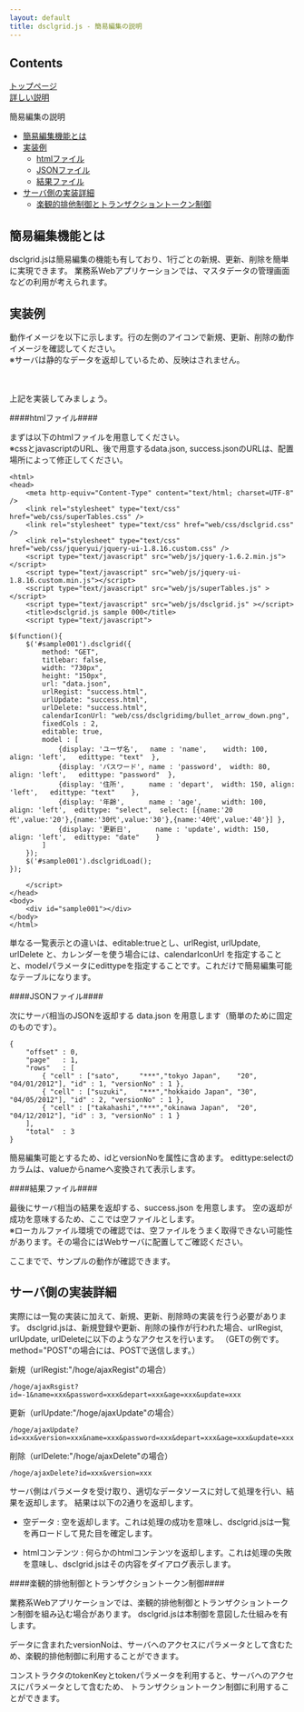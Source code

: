 ```yaml
---
layout: default
title: dsclgrid.js - 簡易編集の説明
---
```


Contents
-----

[トップページ](index.html)  
[詳しい説明](details.html)

簡易編集の説明

*  [簡易編集機能とは](#edit)
*  [実装例](#sample)
    *  [htmlファイル](#edit-html)
    *  [JSONファイル](#edit-json)
    *  [結果ファイル](#edit-success)
*  [サーバ側の実装詳細](#edit-server)
    *  [楽観的排他制御とトランザクショントークン制御](#edit-token)

<a name="edit"></a>簡易編集機能とは
-----

dsclgrid.jsは簡易編集の機能も有しており、1行ごとの新規、更新、削除を簡単に実現できます。
業務系Webアプリケーションでは、マスタデータの管理画面などの利用が考えられます。

<a name="sample"></a>実装例
-----

動作イメージを以下に示します。行の左側のアイコンで新規、更新、削除の動作イメージを確認してください。  
※サーバは静的なデータを返却しているため、反映はされません。

<script type="text/javascript">
$(function(){
    $('#sample001').dsclgrid({
        method: "GET",
        titlebar: false,
        width: "730px",
        height: "150px",
        url: "sample/001/data.json",
        urlRegist: "sample/001/success.html",
        urlUpdate: "sample/001/success.html",
        urlDelete: "sample/001/success.html",
        calendarIconUrl: "web/css/dsclgridimg/bullet_arrow_down.png",
        fixedCols : 2,
        editable: true,
        model : [
            {display: 'ユーザ名',   name : 'name',    width: 100, align: 'left',   edittype: "text"  },
            {display: 'パスワード', name : 'password',  width: 80,  align: 'left',   edittype: "password"  },
            {display: '住所',      name : 'depart',  width: 150, align: 'left',   edittype: "text"    },
            {display: '年齢',      name : 'age',     width: 100,  align: 'left',  edittype: "select",  select: [{name:'20代',value:'20'},{name:'30代',value:'30'},{name:'40代',value:'40'}] },
            {display: '更新日',      name : 'update', width: 150, align: 'left',  edittype: "date"    }
        ]
    });
    $('#sample001').dsclgridLoad();
});
</script>
<div style="padding:20px;padding-top:0px;"><div id="sample001"></div></div>

上記を実装してみましょう。

####<a name="edit-html"></a>htmlファイル####

まずは以下のhtmlファイルを用意してください。  
※cssとjavascriptのURL、後で用意するdata.json, success.jsonのURLは、配置場所によって修正してください。

    <html>
    <head>
        <meta http-equiv="Content-Type" content="text/html; charset=UTF-8" />
        <link rel="stylesheet" type="text/css" href="web/css/superTables.css" />
        <link rel="stylesheet" type="text/css" href="web/css/dsclgrid.css" />
        <link rel="stylesheet" type="text/css" href="web/css/jqueryui/jquery-ui-1.8.16.custom.css" />
        <script type="text/javascript" src="web/js/jquery-1.6.2.min.js"></script>
        <script type="text/javascript" src="web/js/jquery-ui-1.8.16.custom.min.js"></script>
        <script type="text/javascript" src="web/js/superTables.js" ></script>
        <script type="text/javascript" src="web/js/dsclgrid.js" ></script>
        <title>dsclgrid.js sample 000</title>
        <script type="text/javascript">
    
    $(function(){
        $('#sample001').dsclgrid({
            method: "GET",
            titlebar: false,
            width: "730px",
            height: "150px",
            url: "data.json",
            urlRegist: "success.html",
            urlUpdate: "success.html",
            urlDelete: "success.html",
            calendarIconUrl: "web/css/dsclgridimg/bullet_arrow_down.png",
            fixedCols : 2,
            editable: true,
            model : [
                {display: 'ユーザ名',   name : 'name',    width: 100, align: 'left',   edittype: "text"  },
                {display: 'パスワード', name : 'password',  width: 80,  align: 'left',   edittype: "password"  },
                {display: '住所',      name : 'depart',  width: 150, align: 'left',   edittype: "text"    },
                {display: '年齢',      name : 'age',     width: 100,  align: 'left',  edittype: "select",  select: [{name:'20代',value:'20'},{name:'30代',value:'30'},{name:'40代',value:'40'}] },
                {display: '更新日',      name : 'update', width: 150, align: 'left',  edittype: "date"    }
            ]
        });
        $('#sample001').dsclgridLoad();
    });
        
        </script>
    </head>
    <body>
        <div id="sample001"></div>
    </body>
    </html>

単なる一覧表示との違いは、editable:trueとし、urlRegist, urlUpdate, urlDelete と、カレンダーを使う場合には、calendarIconUrl
を指定することと、modelパラメータにedittypeを指定することです。これだけで簡易編集可能なテーブルになります。

####<a name="edit-json"></a>JSONファイル####

次にサーバ相当のJSONを返却する data.json を用意します（簡単のために固定のものです）。

    {
        "offset" : 0,
        "page"   : 1,
        "rows"   : [
            { "cell" : ["sato",     "***","tokyo Japan",    "20", "04/01/2012"], "id" : 1, "versionNo" : 1 },
            { "cell" : ["suzuki",   "***","hokkaido Japan", "30", "04/05/2012"], "id" : 2, "versionNo" : 1 },
            { "cell" : ["takahashi","***","okinawa Japan",  "20", "04/12/2012"], "id" : 3, "versionNo" : 1 }
        ],
        "total"  : 3
    }

簡易編集可能とするため、idとversionNoを属性に含めます。
edittype:selectのカラムは、valueからnameへ変換されて表示します。


####<a name="edit-success"></a>結果ファイル####

最後にサーバ相当の結果を返却する、success.json を用意します。
空の返却が成功を意味するため、ここでは空ファイルとします。  
※ローカルファイル環境での確認では、空ファイルをうまく取得できない可能性があります。その場合にはWebサーバに配置してご確認ください。

ここまでで、サンプルの動作が確認できます。

<a name="edit-server"></a>サーバ側の実装詳細
-----

実際には一覧の実装に加えて、新規、更新、削除時の実装を行う必要があります。
dsclgrid.jsは、新規登録や更新、削除の操作が行われた場合、urlRegist, urlUpdate, urlDeleteに以下のようなアクセスを行います。
（GETの例です。method="POST"の場合には、POSTで送信します。）

新規（urlRegist:"/hoge/ajaxRegist"の場合）

    /hoge/ajaxRsgist?id=-1&name=xxx&password=xxx&depart=xxx&age=xxx&update=xxx

更新（urlUpdate:"/hoge/ajaxUpdate"の場合）

    /hoge/ajaxUpdate?id=xxx&version=xxx&name=xxx&password=xxx&depart=xxx&age=xxx&update=xxx

削除（urlDelete:"/hoge/ajaxDelete"の場合）

    /hoge/ajaxDelete?id=xxx&version=xxx

サーバ側はパラメータを受け取り、適切なデータソースに対して処理を行い、結果を返却します。
結果は以下の2通りを返却します。

-   空データ :
    空を返却します。これは処理の成功を意味し、dsclgrid.jsは一覧を再ロードして見た目を確定します。

-   htmlコンテンツ :
    何らかのhtmlコンテンツを返却します。これは処理の失敗を意味し、dsclgrid.jsはその内容をダイアログ表示します。

####<a name="edit-token"></a>楽観的排他制御とトランザクショントークン制御####

業務系Webアプリケーションでは、楽観的排他制御とトランザクショントークン制御を組み込む場合があります。
dsclgrid.jsは本制御を意図した仕組みを有します。

データに含まれたversionNoは、サーバへのアクセスにパラメータとして含むため、楽観的排他制御に利用することができます。

コンストラクタのtokenKeyとtokenパラメータを利用すると、サーバへのアクセスにパラメータとして含むため、
トランザクショントークン制御に利用することができます。



